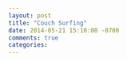 ```yaml
---
layout: post
title: "Couch Surfing"
date: 2014-05-21 15:10:00 -0700
comments: true
categories: 
---
```

